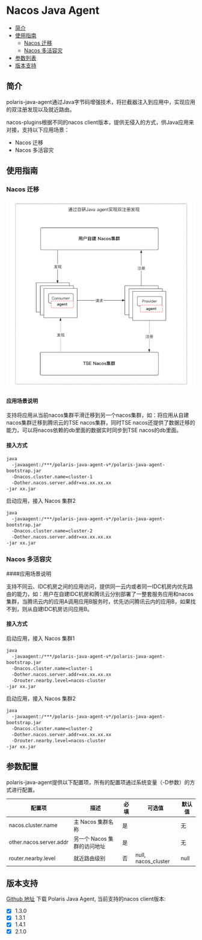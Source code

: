 # Nacos Java Agent

- [简介](#简介)
- [使用指南](#使用指南)
  - [Nacos 迁移](#nacos-迁移)
  - [Nacos 多活容灾](#nacos-多活容灾)
- [参数列表](#参数列表)
- [版本支持](#版本支持) 

## 简介

polaris-java-agent通过Java字节码增强技术，将拦截器注入到应用中，实现应用的双注册发现以及就近路由。

nacos-plugins根据不同的nacos client版本，提供无侵入的方式，供Java应用来对接，支持以下应用场景：

- Nacos 迁移
- Nacos 多活容灾

## 使用指南

### Nacos 迁移

![](pic/nacos-double-registry.png)

#### 应用场景说明
支持将应用从当前nacos集群平滑迁移到另一个nacos集群，如：将应用从自建nacos集群迁移到腾讯云的TSE nacos集群，同时TSE nacos还提供了数据迁移的能力，可以将nacos依赖的db里面的数据实时同步到TSE nacos的db里面。
#### 接入方式

```shell
java
  -javaagent:/***/polaris-java-agent-v*/polaris-java-agent-bootstrap.jar
  -Dnacos.cluster.name=cluster-1
  -Dother.nacos.server.addr=xx.xx.xx.xx
-jar xx.jar
```

启动应用，接入 Nacos 集群2

```shell
java
  -javaagent:/***/polaris-java-agent-v*/polaris-java-agent-bootstrap.jar
  -Dnacos.cluster.name=cluster-2
  -Dother.nacos.server.addr=xx.xx.xx.xx
-jar xx.jar
```

### Nacos 多活容灾

####应用场景说明

支持不同云、IDC机房之间的应用访问，提供同一云内或者同一IDC机房内优先路由的能力，如：用户在自建IDC机房和腾讯云分别部署了一整套服务应用和nacos集群，当腾讯云内的应用A调用应用B服务时，优先访问腾讯云内的应用B，如果找不到，则从自建IDC机房访问应用B。
#### 接入方式

启动应用，接入 Nacos 集群1

```shell
java
  -javaagent:/***/polaris-java-agent-v*/polaris-java-agent-bootstrap.jar
  -Dnacos.cluster.name=cluster-1
  -Dother.nacos.server.addr=xx.xx.xx.xx
  -Drouter.nearby.level=nacos-cluster
-jar xx.jar
```

启动应用，接入 Nacos 集群2

```shell
java
  -javaagent:/***/polaris-java-agent-v*/polaris-java-agent-bootstrap.jar
  -Dnacos.cluster.name=cluster-2
  -Dother.nacos.server.addr=xx.xx.xx.xx
  -Drouter.nearby.level=nacos-cluster
-jar xx.jar
```

## 参数配置

polaris-java-agent提供以下配置项，所有的配置项通过系统变量（-D参数）的方式进行配置。

| 配置项                     | 描述 | 必填 | 可选值 | 默认值 |
| ------------------------- | --- | --- | --- | --- |
| nacos.cluster.name        | 主 Nacos 集群名称 | 是 | | 无 |
| other.nacos.server.addr   | 另一个 Nacos 集群的访问地址 | 是 | | 无 |
| router.nearby.level       | 就近路由级别 | 否 | null, nacos_cluster | null |

## 版本支持
[Github 地址](https://github.com/polarismesh/polaris-java-agent/releases)
下载 Polaris Java Agent,
当前支持的nacos client版本:

- [x] 1.3.0
- [x] 1.3.1
- [x] 1.4.1
- [x] 2.1.0
